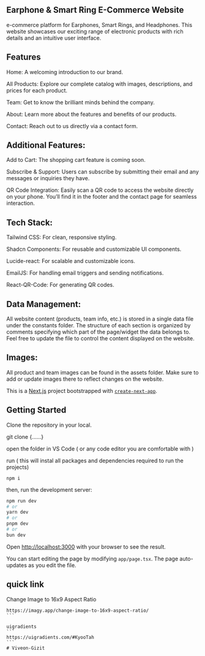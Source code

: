 ## Earphone & Smart Ring E-Commerce Website

e-commerce platform for Earphones, Smart Rings, and Headphones. This website showcases our exciting range of electronic products with rich details and an intuitive user interface.

## Features
Home: A welcoming introduction to our brand.

All Products: Explore our complete catalog with images, descriptions, and prices for each product.

Team: Get to know the brilliant minds behind the company.

About: Learn more about the features and benefits of our products.

Contact: Reach out to us directly via a contact form.

## Additional Features:
Add to Cart: The shopping cart feature is coming soon.

Subscribe & Support: Users can subscribe by submitting their email and any messages or inquiries they have.

QR Code Integration: Easily scan a QR code to access the website directly on your phone. You’ll find it in the footer and the contact page for seamless interaction.


## Tech Stack:
Tailwind CSS: For clean, responsive styling.

Shadcn Components: For reusable and customizable UI components.

Lucide-react: For scalable and customizable icons.

EmailJS: For handling email triggers and sending notifications.

React-QR-Code: For generating QR codes.

## Data Management:
All website content (products, team info, etc.) is stored in a single data file under the constants folder. The structure of each section is organized by comments specifying which part of the page/widget the data belongs to. Feel free to update the file to control the content displayed on the website.

## Images:
All product and team images can be found in the assets folder. Make sure to add or update images there to reflect changes on the website.

This is a [Next.js](https://nextjs.org) project bootstrapped with [`create-next-app`](https://nextjs.org/docs/app/api-reference/cli/create-next-app).

## Getting Started

Clone the repository in your local.

git clone {......}

open the folder in VS Code ( or any code editor you are comfortable with )

run  ( this will instal all packages and dependencies required to run the projects)

```
npm i
```

then, run the development server:

```bash
npm run dev
# or
yarn dev
# or
pnpm dev
# or
bun dev
```

Open [http://localhost:3000](http://localhost:3000) with your browser to see the result.

You can start editing the page by modifying `app/page.tsx`. The page auto-updates as you edit the file.



## quick link 

Change Image to 16x9 Aspect Ratio
````
https://imagy.app/change-image-to-16x9-aspect-ratio/
```

uigradients
```
https://uigradients.com/#KyooTah
```
# Viveon-Gizit
